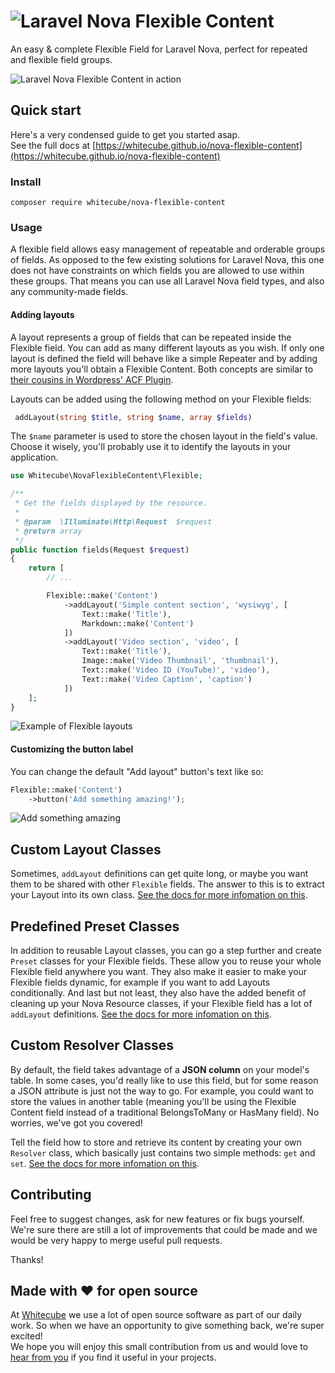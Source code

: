 # ![Laravel Nova Flexible Content](https://github.com/whitecube/nova-flexible-content/raw/master/title.png)

An easy & complete Flexible Field for Laravel Nova, perfect for repeated and flexible field groups.

![Laravel Nova Flexible Content in action](https://github.com/whitecube/nova-flexible-content/raw/master/presentation.gif)

## Quick start

Here's a very condensed guide to get you started asap.  
See the full docs at [https://whitecube.github.io/nova-flexible-content](https://whitecube.github.io/nova-flexible-content)



### Install

```
composer require whitecube/nova-flexible-content
```

### Usage

A flexible field allows easy management of repeatable and orderable groups of fields. As opposed to the few existing solutions for Laravel Nova, this one does not have constraints on which fields you are allowed to use within these groups. That means you can use all Laravel Nova field types, and also any community-made fields.

#### Adding layouts

A layout represents a group of fields that can be repeated inside the Flexible field. You can add as many different layouts as you wish. If only one layout is defined the field will behave like a simple Repeater and by adding more layouts you'll obtain a Flexible Content. Both concepts are similar to [their cousins in Wordpress' ACF Plugin](https://www.advancedcustomfields.com/add-ons/).

Layouts can be added using the following method on your Flexible fields:
```php
 addLayout(string $title, string $name, array $fields)
 ```

The `$name` parameter is used to store the chosen layout in the field's value. Choose it wisely, you'll probably use it to identify the layouts in your application.

```php
use Whitecube\NovaFlexibleContent\Flexible;

/**
 * Get the fields displayed by the resource.
 *
 * @param  \Illuminate\Http\Request  $request
 * @return array
 */
public function fields(Request $request)
{
    return [
        // ...

        Flexible::make('Content')
            ->addLayout('Simple content section', 'wysiwyg', [
                Text::make('Title'),
                Markdown::make('Content')
            ])
            ->addLayout('Video section', 'video', [
                Text::make('Title'),
                Image::make('Video Thumbnail', 'thumbnail'),
                Text::make('Video ID (YouTube)', 'video'),
                Text::make('Video Caption', 'caption')
            ])
    ];
}
```
![Example of Flexible layouts](https://github.com/whitecube/nova-flexible-content/raw/master/example_layouts.png)

#### Customizing the button label

You can change the default "Add layout" button's text like so:

```php
Flexible::make('Content')
    ->button('Add something amazing!');
```

![Add something amazing](https://github.com/whitecube/nova-flexible-content/raw/master/add_something_amazing.png)

## Custom Layout Classes

Sometimes, `addLayout` definitions can get quite long, or maybe you want them to be  shared with other `Flexible` fields. The answer to this is to extract your Layout into its own class. [See the docs for more infomation on this](https://whitecube.github.io/nova-flexible-content/#/?id=custom-layout-classes).

## Predefined Preset Classes

In addition to reusable Layout classes, you can go a step further and create `Preset` classes for your Flexible fields. These allow you to reuse your whole Flexible field anywhere you want. They also make it easier to make your Flexible fields dynamic, for example if you want to add Layouts conditionally. And last but not least, they also have the added benefit of cleaning up your Nova Resource classes, if your Flexible field has a lot of `addLayout` definitions. [See the docs for more infomation on this](https://whitecube.github.io/nova-flexible-content/#/?id=predefined-preset-classes).

## Custom Resolver Classes

By default, the field takes advantage of a **JSON column** on your model's table. In some cases, you'd really like to use this field, but for some reason a JSON attribute is just not the way to go. For example, you could want to store the values in another table (meaning you'll be using the Flexible Content field instead of a traditional BelongsToMany or HasMany field). No worries, we've got you covered!

Tell the field how to store and retrieve its content by creating your own `Resolver` class, which basically just contains two simple methods: `get` and `set`. [See the docs for more infomation on this](https://whitecube.github.io/nova-flexible-content/#/?id=custom-resolver-classes).

## Contributing

Feel free to suggest changes, ask for new features or fix bugs yourself. We're sure there are still a lot of improvements that could be made and we would be very happy to merge useful pull requests.

Thanks!


## Made with ❤️ for open source
At [Whitecube](https://www.whitecube.be) we use a lot of open source software as part of our daily work.
So when we have an opportunity to give something back, we're super excited!  
We hope you will enjoy this small contribution from us and would love to [hear from you](mailto:hello@whitecube.be) if you find it useful in your projects.

